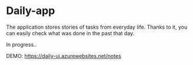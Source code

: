# Daily-app
The application stores stories of tasks from everyday life. Thanks to it, you can easily check what was done in the past that day.

In progress..

DEMO:
https://daily-ui.azurewebsites.net/notes
